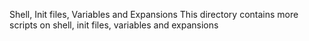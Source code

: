 Shell, Init files, Variables and Expansions
This directory contains more scripts on shell, init files, variables and expansions
